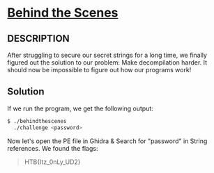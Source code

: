 # **[Behind the Scenes](https://app.hackthebox.com/challenges/behind-the-scenes "Challenge Name: Behind the Scenes")**

## DESCRIPTION
After struggling to secure our secret strings for a long time, we finally figured out the solution to our problem: Make decompilation harder. It should now be impossible to figure out how our programs work!

## Solution
If we run the program, we get the following output:
```bash
$ ./behindthescenes
  ./challenge <password>
```
Now let's open the PE file in Ghidra & Search for "password" in String references. We found the flags:


> HTB{Itz_0nLy_UD2}
